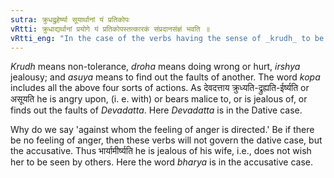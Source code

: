 ```yaml
---
sutra: क्रुधद्रुहेर्ष्या सूयार्थानां यं प्रतिकोपः
vRtti: क्रुधाद्यर्थानां प्रयोगे यं प्रतिकोपस्तत्कारकं संप्रदानसंज्ञं भवति ॥
vRtti_eng: "In the case of the verbs having the sense of _krudh_ to be angry, _druh_ to injure, _irshya_ to envy, _asuya_ to detract, the person against whom the feeling of anger &c., is directed is called _Sampradana_."
---
```

_Krudh_ means non-tolerance, _droha_ means doing wrong or hurt, _irshya_ jealousy; and _asuya_ means to find out the faults of another. The word _kopa_ includes all the above four sorts of actions. As देवदत्ताय क्रुध्यति-द्रुह्यति-ईर्ष्यति or असूयति he is angry upon, (i. e. with) or bears malice to, or is jealous of, or finds out the faults of _Devadatta_. Here _Devadatta_ is in the Dative case.

Why do we say 'against whom the feeling of anger is directed.' Be if there be no feeling of anger, then these verbs will not govern the dative case, but the accusative. Thus भार्यामीर्ष्यति he is jealous of his wife, i.e., does not wish her to be seen by others. Here the word _bharya_ is in the accusative case.
